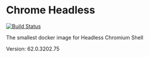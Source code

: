 Chrome Headless
===============

[![Build Status](https://travis-ci.org/microbox/chrome-headless.svg?branch=master)](https://travis-ci.org/microbox/chrome-headless)

The smallest docker image for Headless Chromium Shell

Version: 62.0.3202.75
